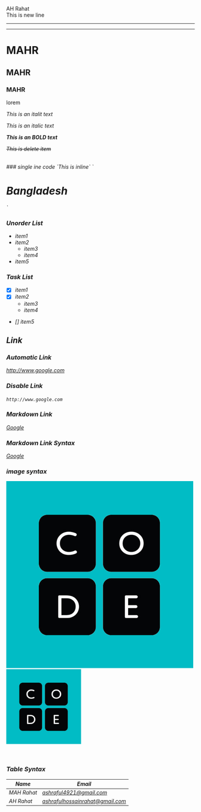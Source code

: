 <!--markdown tutorial-->
AH Rahat  <br/>
This is new line<hr/>

---

# MAHR
## MAHR
### MAHR

<p>lorem</p>
<i>This is an italit text<i/>  

_This is an italic text_

__This is an BOLD text__

~~This is delete item~~

<br/>
### single ine code
`This is inline`  
`<h1> Bangladesh</h1>`

### Unorder List
- item1
- item2
    - item3
    - item4
- item5

### Task List
- [x] item1
- [x] item2
    - item3
    - item4
- [] item5

## Link
### Automatic Link
http://www.google.com

### Disable Link
`http://www.google.com`

### Markdown Link
[Google](http://www.google.com)


### Markdown Link Syntax
[Google](google)

### image syntax
![profile](./Images/code-int.jpg)
<img src='./Images/code-int.jpg' width=200
title="Profile Image">
 
<br/>

### Table Syntax
| Name | Email |
|------|-------|
|MAH Rahat| ashraful4921@gmail.com|
|AH Rahat| ashrafulhossainrahat@gmail.com

<!-- all link is here -->
[google]:http://www.google.com